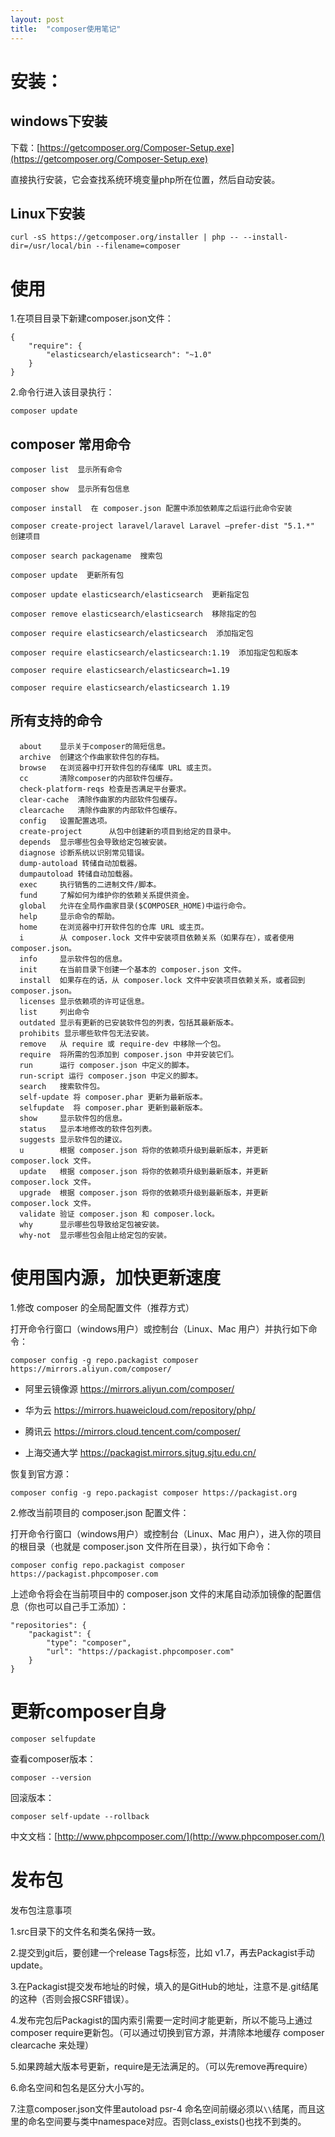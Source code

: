 ```yaml
---
layout: post
title:  "composer使用笔记"
---
```


# 安装：

## windows下安装

下载：[https://getcomposer.org/Composer-Setup.exe](https://getcomposer.org/Composer-Setup.exe)

直接执行安装，它会查找系统环境变量php所在位置，然后自动安装。

## Linux下安装

	curl -sS https://getcomposer.org/installer | php -- --install-dir=/usr/local/bin --filename=composer


# 使用

1.在项目目录下新建composer.json文件：

	{
	    "require": {
	        "elasticsearch/elasticsearch": "~1.0"
	    }
	}

2.命令行进入该目录执行：

	composer update

## composer 常用命令

	composer list  显示所有命令
	
	composer show  显示所有包信息
	
	composer install  在 composer.json 配置中添加依赖库之后运行此命令安装
	
	composer create-project laravel/laravel Laravel –prefer-dist "5.1.*"  创建项目
	
	composer search packagename  搜索包
	
	composer update  更新所有包
	
	composer update elasticsearch/elasticsearch  更新指定包
	
	composer remove elasticsearch/elasticsearch  移除指定的包
	
	composer require elasticsearch/elasticsearch  添加指定包
	
	composer require elasticsearch/elasticsearch:1.19  添加指定包和版本
	
	composer require elasticsearch/elasticsearch=1.19
	
	composer require elasticsearch/elasticsearch 1.19

## 所有支持的命令

```
  about    显示关于composer的简短信息。
  archive  创建这个作曲家软件包的存档。
  browse   在浏览器中打开软件包的存储库 URL 或主页。
  cc       清除composer的内部软件包缓存。
  check-platform-reqs 检查是否满足平台要求。
  clear-cache  清除作曲家的内部软件包缓存。
  clearcache   清除作曲家的内部软件包缓存。
  config   设置配置选项。
  create-project      从包中创建新的项目到给定的目录中。
  depends  显示哪些包会导致给定包被安装。
  diagnose 诊断系统以识别常见错误。
  dump-autoload 转储自动加载器。
  dumpautoload 转储自动加载器。
  exec     执行销售的二进制文件/脚本。
  fund     了解如何为维护你的依赖关系提供资金。
  global   允许在全局作曲家目录($COMPOSER_HOME)中运行命令。
  help     显示命令的帮助。
  home     在浏览器中打开软件包的仓库 URL 或主页。
  i        从 composer.lock 文件中安装项目依赖关系（如果存在），或者使用 composer.json。
  info     显示软件包的信息。
  init     在当前目录下创建一个基本的 composer.json 文件。
  install  如果存在的话，从 composer.lock 文件中安装项目依赖关系，或者回到 composer.json。
  licenses 显示依赖项的许可证信息。
  list     列出命令
  outdated 显示有更新的已安装软件包的列表，包括其最新版本。
  prohibits 显示哪些软件包无法安装。
  remove   从 require 或 require-dev 中移除一个包。
  require  将所需的包添加到 composer.json 中并安装它们。
  run      运行 composer.json 中定义的脚本。
  run-script 运行 composer.json 中定义的脚本。
  search   搜索软件包。
  self-update 将 composer.phar 更新为最新版本。
  selfupdate  将 composer.phar 更新到最新版本。
  show     显示软件包的信息。
  status   显示本地修改的软件包列表。
  suggests 显示软件包的建议。
  u        根据 composer.json 将你的依赖项升级到最新版本，并更新 composer.lock 文件。
  update   根据 composer.json 将你的依赖项升级到最新版本，并更新 composer.lock 文件。
  upgrade  根据 composer.json 将你的依赖项升级到最新版本，并更新 composer.lock 文件。
  validate 验证 composer.json 和 composer.lock。
  why      显示哪些包导致给定包被安装。
  why-not  显示哪些包会阻止给定包的安装。
```

# 使用国内源，加快更新速度

1.修改 composer 的全局配置文件（推荐方式）

打开命令行窗口（windows用户）或控制台（Linux、Mac 用户）并执行如下命令：

	composer config -g repo.packagist composer https://mirrors.aliyun.com/composer/

- 阿里云镜像源 https://mirrors.aliyun.com/composer/

- 华为云 https://mirrors.huaweicloud.com/repository/php/

- 腾讯云 https://mirrors.cloud.tencent.com/composer/

- 上海交通大学 https://packagist.mirrors.sjtug.sjtu.edu.cn/

恢复到官方源：

	composer config -g repo.packagist composer https://packagist.org

2.修改当前项目的 composer.json 配置文件：

打开命令行窗口（windows用户）或控制台（Linux、Mac 用户），进入你的项目的根目录（也就是 composer.json 文件所在目录），执行如下命令：

	composer config repo.packagist composer https://packagist.phpcomposer.com

上述命令将会在当前项目中的 composer.json 文件的末尾自动添加镜像的配置信息（你也可以自己手工添加）：

	"repositories": {
	    "packagist": {
	        "type": "composer",
	        "url": "https://packagist.phpcomposer.com"
	    }
	}


# 更新composer自身

	composer selfupdate

查看composer版本：

	composer --version

回滚版本：

	composer self-update --rollback

中文文档：[http://www.phpcomposer.com/](http://www.phpcomposer.com/)

# 发布包

发布包注意事项

1.src目录下的文件名和类名保持一致。

2.提交到git后，要创建一个release  Tags标签，比如 v1.7，再去Packagist手动update。

3.在Packagist提交发布地址的时候，填入的是GitHub的地址，注意不是.git结尾的这种（否则会报CSRF错误）。

4.发布完包后Packagist的国内索引需要一定时间才能更新，所以不能马上通过composer require更新包。（可以通过切换到官方源，并清除本地缓存 composer clearcache 来处理）

5.如果跨越大版本号更新，require是无法满足的。（可以先remove再require）

6.命名空间和包名是区分大小写的。

7.注意composer.json文件里autoload psr-4 命名空间前缀必须以`\\`结尾，而且这里的命名空间要与类中namespace对应。否则class_exists()也找不到类的。

